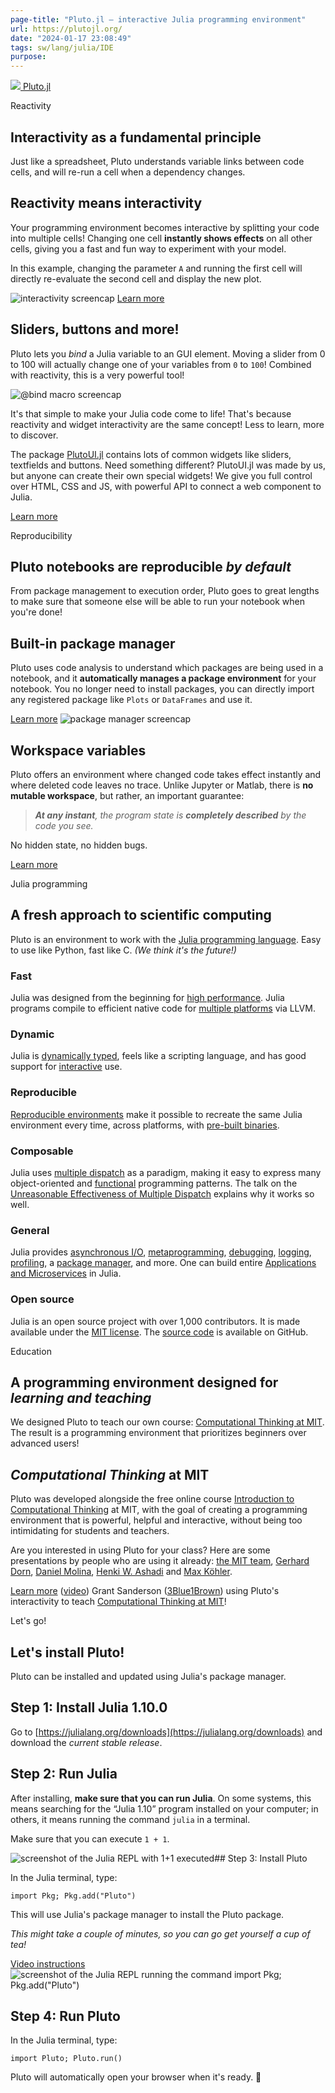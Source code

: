 ```yaml
---
page-title: "Pluto.jl — interactive Julia programming environment"
url: https://plutojl.org/
date: "2024-01-17 23:08:49"
tags: sw/lang/julia/IDE
purpose:
---
```


 [![](https://plutojl.org/assets/favicon.svg) Pluto.jl](https://plutojl.org/)

Reactivity

## Interactivity as a fundamental principle

Just like a spreadsheet, Pluto understands variable links between code cells, and will re-run a cell when a dependency changes.

## Reactivity means interactivity

Your programming environment becomes interactive by splitting your code into multiple cells! Changing one cell **instantly shows effects** on all other cells, giving you a fast and fun way to experiment with your model.

In this example, changing the parameter `A` and running the first cell will directly re-evaluate the second cell and display the new plot.

![interactivity screencap](https://user-images.githubusercontent.com/6933510/80637344-24ac0180-8a5f-11ea-82dd-813dbceca9c9.gif) [Learn more](https://plutojl.org/docs/)

## Sliders, buttons and more!

Pluto lets you *bind* a Julia variable to an GUI element. Moving a slider from 0 to 100 will actually change one of your variables from `0` to `100`! Combined with reactivity, this is a very powerful tool!

![@bind macro screencap](https://user-images.githubusercontent.com/6933510/134825003-bd72ef08-677b-42fa-a655-e842868b10f6.gif)

It's that simple to make your Julia code come to life! That's because reactivity and widget interactivity are the same concept! Less to learn, more to discover.

The package [PlutoUI.jl](https://github.com/fonsp/PlutoUI.jl) contains lots of common widgets like sliders, textfields and buttons. Need something different? PlutoUI.jl was made by us, but anyone can create their own special widgets! We give you full control over HTML, CSS and JS, with powerful API to connect a web component to Julia.

[Learn more](https://plutojl.org/docs/)

Reproducibility

## Pluto notebooks are reproducible *by default*

From package management to execution order, Pluto goes to great lengths to make sure that someone else will be able to run your notebook when you're done!

## Built-in package manager

Pluto uses code analysis to understand which packages are being used in a notebook, and it **automatically manages a package environment** for your notebook. You no longer need to install packages, you can directly import any registered package like `Plots` or `DataFrames` and use it.

[Learn more](https://github.com/fonsp/Pluto.jl/wiki/%F0%9F%8E%81-Package-management) ![package manager screencap](https://user-images.githubusercontent.com/6933510/134823403-fbb79d7f-dd3e-4712-b5d5-b48ad0770f13.gif) 

## Workspace variables

Pluto offers an environment where changed code takes effect instantly and where deleted code leaves no trace. Unlike Jupyter or Matlab, there is **no mutable workspace**, but rather, an important guarantee:

> ***At any instant**, the program state is **completely described** by the code you see.*

No hidden state, no hidden bugs.

[Learn more](https://github.com/fonsp/Pluto.jl/wiki/%F0%9F%8E%81-Package-management)

Julia programming

## A fresh approach to scientific computing

Pluto is an environment to work with the [Julia programming language](https://julialang.org/). Easy to use like Python, fast like C. *(We think it's the future!)*

### Fast

Julia was designed from the beginning for [high performance](https://julialang.org/benchmarks/). Julia programs compile to efficient native code for [multiple platforms](https://julialang.org/downloads/#currently_supported_platforms) via LLVM.

### Dynamic

Julia is [dynamically typed](https://docs.julialang.org/en/v1/manual/types/), feels like a scripting language, and has good support for [interactive](https://docs.julialang.org/en/v1/stdlib/REPL/) use.

### Reproducible

[Reproducible environments](https://julialang.github.io/Pkg.jl/v1/environments/) make it possible to recreate the same Julia environment every time, across platforms, with [pre-built binaries](https://binarybuilder.org/).

### Composable

Julia uses [multiple dispatch](https://docs.julialang.org/en/v1/manual/methods/) as a paradigm, making it easy to express many object-oriented and [functional](https://docs.julialang.org/en/v1/manual/functions/) programming patterns. The talk on the [Unreasonable Effectiveness of Multiple Dispatch](https://www.youtube.com/watch?v=kc9HwsxE1OY) explains why it works so well.

### General

Julia provides [asynchronous I/O](https://docs.julialang.org/en/v1/manual/networking-and-streams/), [metaprogramming](https://docs.julialang.org/en/v1/manual/metaprogramming/), [debugging](https://github.com/JuliaDebug/Debugger.jl), [logging](https://docs.julialang.org/en/v1/stdlib/Logging/), [profiling](https://docs.julialang.org/en/v1/manual/profile/), a [package manager](https://docs.julialang.org/en/v1/stdlib/Pkg/index.html), and more. One can build entire [Applications and Microservices](https://www.youtube.com/watch?v=uLhXgt_gKJc) in Julia.

### Open source

Julia is an open source project with over 1,000 contributors. It is made available under the [MIT license](https://github.com/JuliaLang/julia/blob/master/LICENSE.md). The [source code](https://github.com/JuliaLang/julia) is available on GitHub.

Education

## A programming environment designed for *learning and teaching*

We designed Pluto to teach our own course: [Computational Thinking at MIT](https://computationalthinking.mit.edu/). The result is a programming environment that prioritizes beginners over advanced users!

## *Computational Thinking* at MIT

Pluto was developed alongside the free online course [Introduction to Computational Thinking](https://computationalthinking.mit.edu/) at MIT, with the goal of creating a programming environment that is powerful, helpful and interactive, without being too intimidating for students and teachers.

Are you interested in using Pluto for your class? Here are some presentations by people who are using it already: [the MIT team](https://www.youtube.com/watch?v=LFRI3s0DE-o), [Gerhard Dorn](https://www.youtube.com/watch?v=6Qs5EXDpZBI), [Daniel Molina](https://www.youtube.com/watch?v=NrIxgnFXslg), [Henki W. Ashadi](https://youtu.be/GnEKgW23PvY?t=586) and [Max Köhler](https://www.youtube.com/watch?v=8H5KgSIWsWQ).

[Learn more](https://github.com/fonsp/Pluto.jl/wiki/%F0%9F%8E%81-Package-management) ([video](https://www.youtube.com/watch?v=rpB6zQNsbQU)) Grant Sanderson ([3Blue1Brown](https://www.youtube.com/channel/UCYO_jab_esuFRV4b17AJtAw)) using Pluto's interactivity to teach [Computational Thinking at MIT](https://computationalthinking.mit.edu/)!

Let's go!

## Let's install Pluto!

Pluto can be installed and updated using Julia's package manager.

## Step 1: Install Julia 1.10.0

Go to [https://julialang.org/downloads](https://julialang.org/downloads) and download the *current stable release*.

## Step 2: Run Julia

After installing, **make sure that you can run Julia**. On some systems, this means searching for the “Julia 1.10” program installed on your computer; in others, it means running the command `julia` in a terminal.

Make sure that you can execute `1 + 1`.

![screenshot of the Julia REPL with 1+1 executed](https://user-images.githubusercontent.com/6933510/207901547-230f77fc-004e-493b-a779-a0178979f145.png)## Step 3: Install Pluto

In the Julia terminal, type:

```
import Pkg; Pkg.add("Pluto")
```

This will use Julia's package manager to install the Pluto package.

*This might take a couple of minutes, so you can go get yourself a cup of tea!*

[Video instructions](https://computationalthinking.mit.edu/Fall22/installation/) ![screenshot of the Julia REPL running the command import Pkg; Pkg.add("Pluto")](https://user-images.githubusercontent.com/6933510/207904289-7776fce2-acb4-4777-a89f-c6dac62293c8.png) 

## Step 4: Run Pluto

In the Julia terminal, type:

```
import Pluto; Pluto.run()
```

Pluto will automatically open your browser when it's ready. 🎉